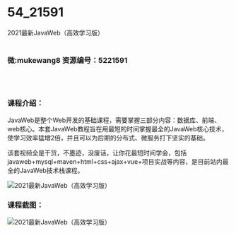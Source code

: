 # 54_21591
2021最新JavaWeb（高效学习版）
<br/></br>
<h3>微:mukewang8 资源编号：5221591</h3>
<br/></br>
<h3>课程介绍：</h3>
<p><a title="查看与 JavaWeb 相关的文章" target="_blank">JavaWeb</a>是整个Web开发的基础课程，需要掌握三部分内容：数据库、前端、web核心。本套<a title="查看与 JavaWeb 相关的文章" target="_blank">JavaWeb</a>教程旨在用最短的时间掌握最全的JavaWeb核心技术，使学习效率猛增2倍，并且可以为后期的分布式、微服务打下坚实的基础。</p>
<p>该套视频全是干货，不墨迹，没废话，让你花最短时间学会，包括javaweb+mysql+maven+html+css+ajax+vue+项目实战等内容，是目前站内最全的JavaWeb技术栈课程。</p>
<p><img src="https://www.ko996.com/wp-content/uploads/img/2021/11/1-23-300x186.png" alt="2021最新JavaWeb（高效学习版）"></p>
<div class="info-desc">
<h3>课程截图：</h3>
<p><img src="https://www.ko996.com/wp-content/uploads/img/2021/11/2-21.png" alt="2021最新JavaWeb（高效学习版）"></p>


			
</div>
